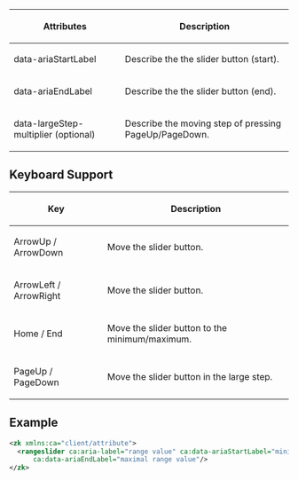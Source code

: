 <table>
<thead>
<tr class="header">
<th><center>
<p>Attributes</p>
</center></th>
<th><center>
<p>Description</p>
</center></th>
</tr>
</thead>
<tbody>
<tr class="odd">
<td><p>data-ariaStartLabel</p></td>
<td><p>Describe the the slider button (start).</p></td>
</tr>
<tr class="even">
<td><p>data-ariaEndLabel</p></td>
<td><p>Describe the the slider button (end).</p></td>
</tr>
<tr class="odd">
<td><p>data-largeStep-multiplier (optional)</p></td>
<td><p>Describe the moving step of pressing PageUp/PageDown.</p></td>
</tr>
</tbody>
</table>

## Keyboard Support

<table>
<thead>
<tr class="header">
<th><center>
<p>Key</p>
</center></th>
<th><center>
<p>Description</p>
</center></th>
</tr>
</thead>
<tbody>
<tr class="odd">
<td><p>ArrowUp / ArrowDown</p></td>
<td><p>Move the slider button.</p></td>
</tr>
<tr class="even">
<td><p>ArrowLeft / ArrowRight</p></td>
<td><p>Move the slider button.</p></td>
</tr>
<tr class="odd">
<td><p>Home / End</p></td>
<td><p>Move the slider button to the minimum/maximum.</p></td>
</tr>
<tr class="even">
<td><p>PageUp / PageDown</p></td>
<td><p>Move the slider button in the large step.</p></td>
</tr>
</tbody>
</table>

## Example

``` xml
<zk xmlns:ca="client/attribute">
  <rangeslider ca:aria-label="range value" ca:data-ariaStartLabel="minimal range value"
      ca:data-ariaEndLabel="maximal range value"/>
</zk>
```
